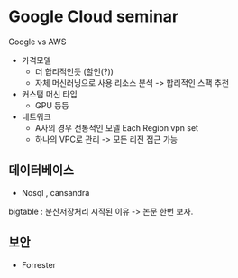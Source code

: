 # Google Cloud seminar



Google vs AWS

* 가격모델 
  * 더 합리적인듯 (할인(?))
  * 자체 머신러닝으로 사용 리소스 분석 -> 합리적인 스팩 추천
* 커스텀 머신 타입
  * GPU 등등
* 네트워크
  * A사의 경우 전통적인 모델 Each Region vpn set
  * 하나의 VPC로 관리 -> 모든 리전 접근 가능



## 데이터베이스

* Nosql , cansandra



bigtable  : 분산저장처리 시작된 이유 -> 논문 한번 보자.



## 보안

* Forrester